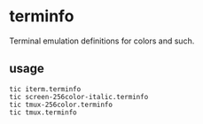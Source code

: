 # terminfo

Terminal emulation definitions for colors and such.

## usage

```shell
tic iterm.terminfo
tic screen-256color-italic.terminfo
tic tmux-256color.terminfo
tic tmux.terminfo
```
